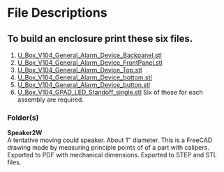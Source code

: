 # File Descriptions

## To build an enclosure print these six files.

1. [U_Box_V104_General_Alarm_Device_Backpanel.stl](U_Box_V104_General_Alarm_Device_Backpanel.stl)
2. [U_Box_V104_General_Alarm_Device_FrontPanel.stl](U_Box_V104_General_Alarm_Device_FrontPanel.stl)
3. [U_Box_V104_General_Alarm_Device_Top.stl](U_Box_V104_General_Alarm_Device_Top.stl)
4. [U_Box_V104_General_Alarm_Device_bottom.stl](U_Box_V104_General_Alarm_Device_bottom.stl)
5. [U_Box_V104_General_Alarm_Device_button.stl](U_Box_V104_General_Alarm_Device_button.stl)
6. [U_Box_V104_GPAD_LED_Standoff_single.stl](U_Box_V104_GPAD_LED_Standoff_single.stl)  Six of these for each assembly are required.

### Folder(s)  
**Speaker2W**  
A tentative moving could speaker. About 1" diameter. This is a FreeCAD drawing made by measuring principle points of of a part with calipers.  Exported to PDF with mechanical dimensions. Exported to STEP and STL files.
